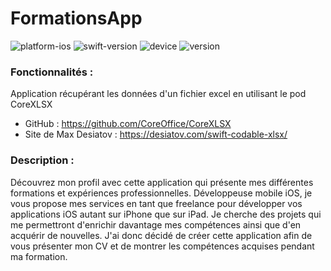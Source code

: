 # FormationsApp

![platform-ios](https://img.shields.io/badge/platform-ios-lightgrey.svg) ![swift-version](https://img.shields.io/badge/swift-5.0-red.svg) ![device](https://img.shields.io/badge/Device-iPhone--iPad-green) ![version](https://img.shields.io/badge/Version-1.1-blue)

### Fonctionnalités :

Application récupérant les données d'un fichier excel en utilisant le pod CoreXLSX

- GitHub : https://github.com/CoreOffice/CoreXLSX
- Site de Max Desiatov : https://desiatov.com/swift-codable-xlsx/

### Description :

Découvrez mon profil avec cette application qui présente mes différentes formations et expériences professionnelles.
Développeuse mobile iOS, je vous propose mes services en tant que freelance pour développer vos applications iOS autant sur iPhone que sur iPad.
Je cherche des projets qui me permettront d'enrichir davantage mes compétences ainsi que d'en acquérir de nouvelles.
J'ai donc décidé de créer cette application afin de vous présenter mon CV et de montrer les compétences acquises pendant ma formation.
